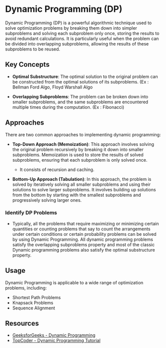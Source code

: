 # Dynamic Programming (DP)

Dynamic Programming (DP) is a powerful algorithmic technique used to solve optimization problems by breaking them down into simpler subproblems and solving each subproblem only once, storing the results to avoid redundant calculations. It is particularly useful when the problem can be divided into overlapping subproblems, allowing the results of these subproblems to be reused.

## Key Concepts

- **Optimal Substructure**: The optimal solution to the original problem can be constructed from the optimal solutions of its subproblems. (Ex : Bellman Ford Algo, Floyd Warshall Algo
  
- **Overlapping Subproblems**: The problem can be broken down into smaller subproblems, and the same subproblems are encountered multiple times during the computation. (Ex : Fibonacci)

## Approaches

There are two common approaches to implementing dynamic programming:

- **Top-Down Approach (Memoization)**: This approach involves solving the original problem recursively by breaking it down into smaller subproblems. Memoization is used to store the results of solved subproblems, ensuring that each subproblem is only solved once.

    * It consists of recursion and caching.

- **Bottom-Up Approach (Tabulation)**: In this approach, the problem is solved by iteratively solving all smaller subproblems and using their solutions to solve larger subproblems. It involves building up solutions from the bottom by starting with the smallest subproblems and progressively solving larger ones.

### Identify DP Problems
- Typically, all the problems that require maximizing or minimizing certain quantities or counting problems that say to count the arrangements under certain conditions or certain probability problems can be solved by using Dynamic Programming.
All dynamic programming problems satisfy the overlapping subproblems property and most of the classic Dynamic programming problems also satisfy the optimal substructure property.

## Usage

Dynamic Programming is applicable to a wide range of optimization problems, including:
- Shortest Path Problems
- Knapsack Problems
- Sequence Alignment

## Resources

- [GeeksforGeeks - Dynamic Programming](https://www.geeksforgeeks.org/dynamic-programming/)
- [TopCoder - Dynamic Programming Tutorial](https://www.topcoder.com/thrive/articles/Dynamic%20Programming:%20From%20Novice%20to%20Advanced)